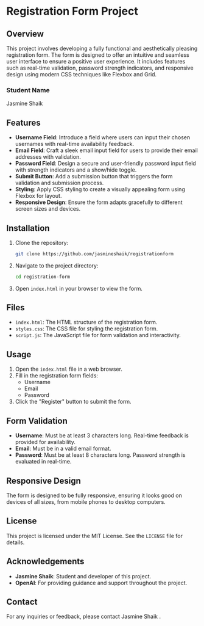 # Registration Form Project

## Overview

This project involves developing a fully functional and aesthetically pleasing registration form. The form is designed to offer an intuitive and seamless user interface to ensure a positive user experience. It includes features such as real-time validation, password strength indicators, and responsive design using modern CSS techniques like Flexbox and Grid.

### Student Name
Jasmine Shaik

## Features

- **Username Field**: Introduce a field where users can input their chosen usernames with real-time availability feedback.
- **Email Field**: Craft a sleek email input field for users to provide their email addresses with validation.
- **Password Field**: Design a secure and user-friendly password input field with strength indicators and a show/hide toggle.
- **Submit Button**: Add a submission button that triggers the form validation and submission process.
- **Styling**: Apply CSS styling to create a visually appealing form using Flexbox for layout.
- **Responsive Design**: Ensure the form adapts gracefully to different screen sizes and devices.

## Installation

1. Clone the repository:
    ```bash
    git clone https://github.com/jasmineshaik/registrationform
    ```
2. Navigate to the project directory:
    ```bash
    cd registration-form
    ```
3. Open `index.html` in your browser to view the form.

## Files

- `index.html`: The HTML structure of the registration form.
- `styles.css`: The CSS file for styling the registration form.
- `script.js`: The JavaScript file for form validation and interactivity.

## Usage

1. Open the `index.html` file in a web browser.
2. Fill in the registration form fields:
    - Username
    - Email
    - Password
3. Click the "Register" button to submit the form.

## Form Validation

- **Username**: Must be at least 3 characters long. Real-time feedback is provided for availability.
- **Email**: Must be in a valid email format.
- **Password**: Must be at least 8 characters long. Password strength is evaluated in real-time.

## Responsive Design

The form is designed to be fully responsive, ensuring it looks good on devices of all sizes, from mobile phones to desktop computers.

## License

This project is licensed under the MIT License. See the `LICENSE` file for details.

## Acknowledgements

- **Jasmine Shaik**: Student and developer of this project.
- **OpenAI**: For providing guidance and support throughout the project.

## Contact

For any inquiries or feedback, please contact Jasmine Shaik .

